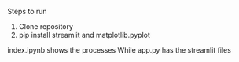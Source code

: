 Steps to run
1. Clone repository
2. pip install streamlit and matplotlib.pyplot

index.ipynb shows the processes
While app.py has the streamlit files
